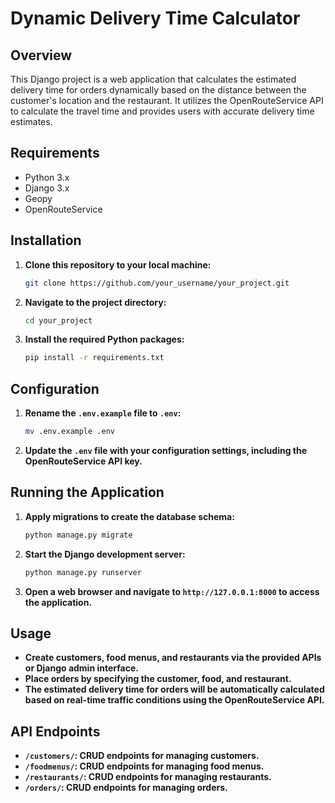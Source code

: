# Dynamic Delivery Time Calculator

## Overview
This Django project is a web application that calculates the estimated delivery time for orders dynamically based on the distance between the customer's location and the restaurant. It utilizes the OpenRouteService API to calculate the travel time and provides users with accurate delivery time estimates.

## Requirements
- Python 3.x
- Django 3.x
- Geopy
- OpenRouteService

## Installation
1. **Clone this repository to your local machine:**
    ```bash
    git clone https://github.com/your_username/your_project.git
    ```
2. **Navigate to the project directory:**
    ```bash
    cd your_project
    ```
3. **Install the required Python packages:**
    ```bash
    pip install -r requirements.txt
    ```

## Configuration
1. **Rename the `.env.example` file to `.env`:**
    ```bash
    mv .env.example .env
    ```
2. **Update the `.env` file with your configuration settings, including the OpenRouteService API key.**

## Running the Application
1. **Apply migrations to create the database schema:**
    ```bash
    python manage.py migrate
    ```
2. **Start the Django development server:**
    ```bash
    python manage.py runserver
    ```
3. **Open a web browser and navigate to `http://127.0.0.1:8000` to access the application.**

## Usage
- **Create customers, food menus, and restaurants via the provided APIs or Django admin interface.**
- **Place orders by specifying the customer, food, and restaurant.**
- **The estimated delivery time for orders will be automatically calculated based on real-time traffic conditions using the OpenRouteService API.**

## API Endpoints
- **`/customers/`: CRUD endpoints for managing customers.**
- **`/foodmenus/`: CRUD endpoints for managing food menus.**
- **`/restaurants/`: CRUD endpoints for managing restaurants.**
- **`/orders/`: CRUD endpoints for managing orders.**

